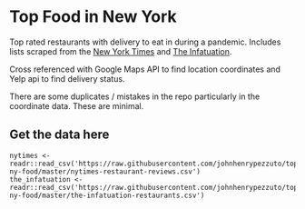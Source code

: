 # Top Food in New York
Top rated restaurants with delivery to eat in during a pandemic. Includes lists scraped from the [New York Times](https://www.nytimes.com/reviews/dining) and [The Infatuation](https://www.theinfatuation.com/new-york/reviews?sort=rating&page=1). 

Cross referenced with Google Maps API to find location coordinates and Yelp api to find delivery status.

There are some duplicates / mistakes in the repo particularly in the coordinate data. These are minimal.

## Get the data here
```
nytimes <- readr::read_csv('https://raw.githubusercontent.com/johnhenrypezzuto/top-ny-food/master/nytimes-restaurant-reviews.csv')
the_infatuation <- readr::read_csv('https://raw.githubusercontent.com/johnhenrypezzuto/top-ny-food/master/the-infatuation-restaurants.csv')
```
